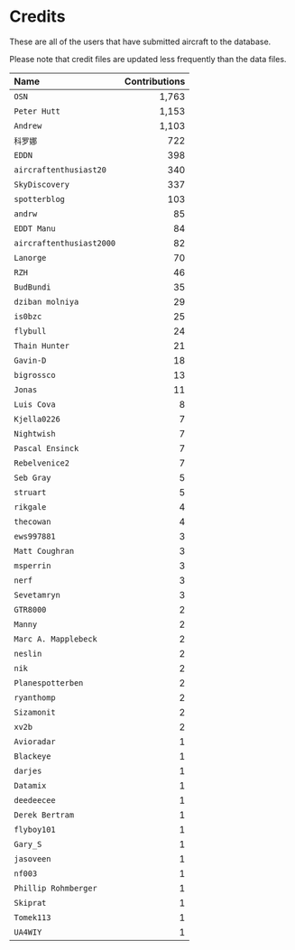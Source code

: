 ﻿# Credits

These are all of the users that have submitted aircraft to the database.

Please note that credit files are updated less frequently than the data files.

| Name                     | Contributions |
| :--                      | --: |
| `OSN`                    | 1,763 |
| `Peter Hutt`             | 1,153 |
| `Andrew`                 | 1,103 |
| `科罗娜`                    | 722 |
| `EDDN`                   | 398 |
| `aircraftenthusiast20`   | 340 |
| `SkyDiscovery`           | 337 |
| `spotterblog`            | 103 |
| `andrw`                  | 85 |
| `EDDT Manu`              | 84 |
| `aircraftenthusiast2000` | 82 |
| `Lanorge`                | 70 |
| `RZH`                    | 46 |
| `BudBundi`               | 35 |
| `dziban molniya`         | 29 |
| `is0bzc`                 | 25 |
| `flybull`                | 24 |
| `Thain Hunter`           | 21 |
| `Gavin-D`                | 18 |
| `bigrossco`              | 13 |
| `Jonas`                  | 11 |
| `Luis Cova`              | 8 |
| `Kjella0226`             | 7 |
| `Nightwish`              | 7 |
| `Pascal Ensinck`         | 7 |
| `Rebelvenice2`           | 7 |
| `Seb Gray`               | 5 |
| `struart`                | 5 |
| `rikgale`                | 4 |
| `thecowan`               | 4 |
| `ews997881`              | 3 |
| `Matt Coughran`          | 3 |
| `msperrin`               | 3 |
| `nerf`                   | 3 |
| `Sevetamryn`             | 3 |
| `GTR8000`                | 2 |
| `Manny`                  | 2 |
| `Marc A. Mapplebeck`     | 2 |
| `neslin`                 | 2 |
| `nik`                    | 2 |
| `Planespotterben`        | 2 |
| `ryanthomp`              | 2 |
| `Sizamonit`              | 2 |
| `xv2b`                   | 2 |
| `Avioradar`              | 1 |
| `Blackeye`               | 1 |
| `darjes`                 | 1 |
| `Datamix`                | 1 |
| `deedeecee`              | 1 |
| `Derek Bertram`          | 1 |
| `flyboy101`              | 1 |
| `Gary_S`                 | 1 |
| `jasoveen`               | 1 |
| `nf003`                  | 1 |
| `Phillip Rohmberger`     | 1 |
| `Skiprat`                | 1 |
| `Tomek113`               | 1 |
| `UA4WIY`                 | 1 |


